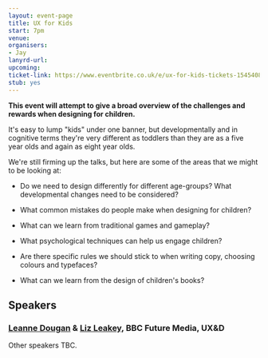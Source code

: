 ```yaml
---
layout: event-page
title: UX for Kids
start: 7pm
venue: 
organisers: 
- Jay
lanyrd-url: 
upcoming:
ticket-link: https://www.eventbrite.co.uk/e/ux-for-kids-tickets-15454086589
stub: yes
---
```


**This event will attempt to give a broad overview of the challenges and rewards when designing for children.** 

It's easy to lump "kids" under one banner, but developmentally and in cognitive terms they're very different as toddlers than they are as a five year olds and again as eight year olds.

We're still firming up the talks, but here are some of the areas that we might to be looking at:

  * Do we need to design differently for different age-groups? What developmental changes need to be considered?

  * What common mistakes do people make when designing for children?

  * What can we learn from traditional games and gameplay?

  * What psychological techniques can help us engage children?

  * Are there specific rules we should stick to when writing copy, choosing colours and typefaces?

  * What can we learn from the design of children's books?
  

## Speakers ##
### [Leanne Dougan](https://www.linkedin.com/pub/leanne-dougan/14/905/528) & [Liz Leakey](https://www.linkedin.com/pub/liz-leakey/3/982/17a), BBC Future Media, UX&D

Other speakers TBC.

